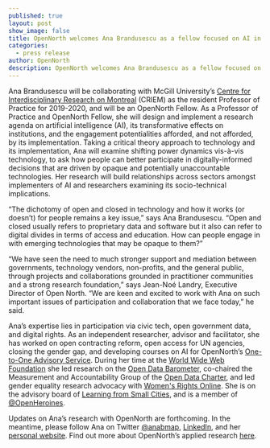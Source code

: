```yaml
---
published: true
layout: post
show_image: false
title: OpenNorth welcomes Ana Brandusescu as a fellow focused on AI in the city
categories:
  - press release
author: OpenNorth
description: OpenNorth welcomes Ana Brandusescu as a fellow focused on AI in the city
---
```

Ana Brandusescu will be collaborating with McGill University’s [Centre for Interdisciplinary Research on Montreal](https://www.mcgill.ca/centre-montreal/fr) (CRIEM) as the resident Professor of Practice for 2019-2020, and will be an OpenNorth Fellow. As a Professor of Practice and OpenNorth Fellow, she will design and implement a research agenda on artificial intelligence (AI), its transformative effects on institutions, and the engagement potentialities afforded, and not afforded, by its implementation. Taking a critical theory approach to technology and its implementation, Ana will examine shifting power dynamics vis-à-vis technology, to ask how people can better participate in digitally-informed decisions that are driven by opaque and potentially unaccountable technologies. Her research will build relationships across sectors amongst implementers of AI and researchers examining its socio-technical implications.

“The dichotomy of open and closed in technology and how it works (or doesn’t) for people remains a key issue,” says Ana Brandusescu. “Open and closed usually refers to proprietary data and software but it also can refer to digital divides in terms of access and education. How can people engage in with emerging technologies that may be opaque to them?”

“We have seen the need to much stronger support and mediation between governments, technology vendors, non-profits, and the general public, through projects and collaborations grounded in practitioner communities and a strong research foundation,” says Jean-Noé Landry, Executive Director of Open North. “We are keen and excited to work with Ana on such important issues of participation and collaboration that we face today,” he said.

Ana’s expertise lies in participation via civic tech, open government data, and digital rights. As an independent researcher, advisor and facilitator, she has worked on open contracting reform, open access for UN agencies, closing the gender gap, and developing courses on AI for OpenNorth’s [One-to-One Advisory Service](https://www.opennorth.ca/one-to-one-advisory-service/). During her time at the [World Wide Web Foundation](https://webfoundation.org/) she led research on the [Open Data Barometer](https://opendatabarometer.org/?_year=2017&indicator=ODB), co-chaired the Measurement and Accountability Group of the [Open Data Charter](https://opendatacharter.net/), and led gender equality research advocacy with [Women's Rights Online](https://webfoundation.org/wro-network/). She is on the advisory board of [Learning from Small Cities](https://www.smartsmallcity.com/), and is a member of [@OpenHeroines](https://openheroines.org/).

Updates on Ana’s research with OpenNorth are forthcoming. In the meantime, please follow Ana on Twitter [@anabmap](https://twitter.com/anabmap), [LinkedIn](https://www.linkedin.com/in/anabrandusescu/), and her [personal website](https://www.anabrandusescu.com/). Find out more about OpenNorth’s applied research [here](https://www.opennorth.ca/applied-research-lab/).
